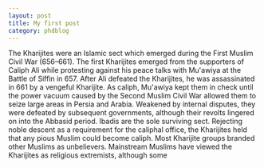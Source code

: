 ```yaml
---
layout: post
title: My first post
category: phdblog
---
```

The Kharijites were an Islamic sect which emerged during the First Muslim Civil War (656–661). The first Kharijites emerged from the supporters of Caliph Ali while protesting against his peace talks with Mu'awiya at the Battle of Siffin in 657. After Ali defeated the Kharijites, he was assassinated in 661 by a vengeful Kharijite. As caliph, Mu'awiya kept them in check until the power vacuum caused by the Second Muslim Civil War allowed them to seize large areas in Persia and Arabia. Weakened by internal disputes, they were defeated by subsequent governments, although their revolts lingered on into the Abbasid period. Ibadis are the sole surviving sect. Rejecting noble descent as a requirement for the caliphal office, the Kharijites held that any pious Muslim could become caliph. Most Kharijite groups branded other Muslims as unbelievers. Mainstream Muslims have viewed the Kharijites as religious extremists, although some 
